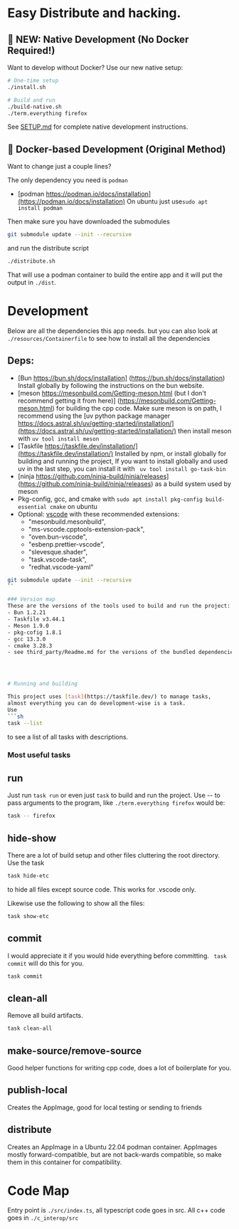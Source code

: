 
# Easy Distribute and hacking.

## 🚀 NEW: Native Development (No Docker Required!)

Want to develop without Docker? Use our new native setup:

```bash
# One-time setup
./install.sh

# Build and run
./build-native.sh
./term.everything firefox
```

See [SETUP.md](./SETUP.md) for complete native development instructions.

## 🐳 Docker-based Development (Original Method)

Want to change just a couple lines?

The only dependency you need is `podman`
- [podman https://podman.io/docs/installation](https://podman.io/docs/installation) On ubuntu just use`sudo apt install podman`


Then make sure you have downloaded the submodules
```sh
git submodule update --init --recursive
```
and run the distribute script
```sh
./distribute.sh
```
That will use a podman container to build the entire app and it will put the output
in `./dist`.


# Development

Below are all the dependencies this app needs. but
you can also look at `./resources/Containerfile` to see how to install all
the dependencies

## Deps:

- [Bun https://bun.sh/docs/installation] (https://bun.sh/docs/installation) Install globally by following the instructions on the bun website.
- [meson https://mesonbuild.com/Getting-meson.html (but I don't recommend getting it from here)] (https://mesonbuild.com/Getting-meson.html) for building the cpp code. Make sure meson is on path, I recommend using the [uv python package manager https://docs.astral.sh/uv/getting-started/installation/](https://docs.astral.sh/uv/getting-started/installation/) then install meson with `uv tool install meson`
- [Taskfile https://taskfile.dev/installation/](https://taskfile.dev/installation/) Installed by npm, or install globally for building and running the project, If you want to install globally and used uv in the last step, you can install it with ` uv tool install go-task-bin`
- [ninja https://github.com/ninja-build/ninja/releases] (https://github.com/ninja-build/ninja/releases) as a build system used by meson
- Pkg-config, gcc, and cmake with `sudo apt install pkg-config build-essential cmake` on ubuntu
- Optional: [vscode](https://code.visualstudio.com/) with these recommended extensions:
    - "mesonbuild.mesonbuild",
    - "ms-vscode.cpptools-extension-pack",
    - "oven.bun-vscode",
    - "esbenp.prettier-vscode",
    - "slevesque.shader",
    - "task.vscode-task",
    - "redhat.vscode-yaml"

```sh
git submodule update --init --recursive
``

### Version map
These are the versions of the tools used to build and run the project:
- Bun 1.2.21
- Taskfile v3.44.1
- Meson 1.9.0
- pkg-cofig 1.8.1
- gcc 13.3.0
- cmake 3.28.3
- see third_party/Readme.md for the versions of the bundled dependencies




# Running and building

This project uses [task](https://taskfile.dev/) to manage tasks,
almost everything you can do development-wise is a task.
Use
```sh
task --list
```
to see a list of all tasks with descriptions.

### Most useful tasks

## run

Just run `task run` or even just `task` to build and run the project. 
Use -- to pass arguments to the program, like `./term.everything firefox` would
be:
```sh
task -- firefox
```

## hide-show
There are a lot of build setup and other files cluttering the root directory.
Use the task

```bash
task hide-etc
```
to hide all files except source code. This works for .vscode only.

Likewise use the following to show all the files:
```bash
task show-etc
```

## commit
I would appreciate it if you would hide everything before committing. `
task commit` will do this for you.
```sh
task commit
```

## clean-all
Remove all build artifacts.
```sh
task clean-all
```

## make-source/remove-source
Good helper functions for writing cpp code, does a lot of boilerplate for you.

## publish-local
Creates the AppImage, good for local testing or sending to friends

## distribute
Creates an AppImage in a Ubuntu 22.04 podman container. AppImages mostly 
forward-compatible, but are not back-wards compatible, so make them in this
container for compatibility.

# Code Map

Entry point is `./src/index.ts`, all typescript code goes in src.
All c++ code goes in `./c_interop/src`
